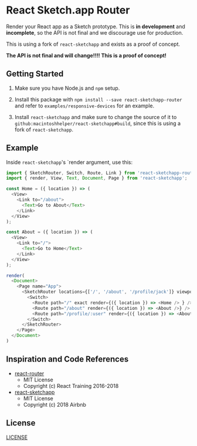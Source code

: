 # React Sketch.app Router

Render your React app as a Sketch prototype. This is **in development** and **incomplete**, so the API is not final and we discourage use for production.

This is using a fork of `react-sketchapp` and exists as a proof of concept.

**The API is not final and will change!!!! This is a proof of concept!**

## Getting Started

1. Make sure you have Node.js and `npm` setup.

2. Install this package with `npm install --save react-sketchapp-router` and refer to `examples/responsive-devices` for an example.

3. Install `react-sketchapp` and make sure to change the source of it to `github:macintoshhelper/react-sketchapp#build`, since this is using a fork of `react-sketchapp`.

## Example

Inside `react-sketchapp`'s `render argument, use this:

```js
import { SketchRouter, Switch, Route, Link } from 'react-sketchapp-router';
import { render, View, Text, Document, Page } from 'react-sketchapp';

const Home = ({ location }) => (
  <View>
    <Link to="/about">
      <Text>Go to About</Text>
    </Link>
  </View>
);

const About = ({ location }) => (
  <View>
    <Link to="/">
      <Text>Go to Home</Text>
    </Link>
  </View>
);

render(
  <Document>
    <Page name="App">
      <SketchRouter locations={['/', '/about', '/profile/jack']} viewport={{ name: 'Mobile', width: 360, height: 640 }}>
        <Switch>
          <Route path="/" exact render={({ location }) => <Home /> } />
          <Route path="/about" render={({ location }) => <About />} />
          <Route path="/profile/:user" render={({ location }) => <About />} />
        </Switch>
      </SketchRouter>
    </Page>
  </Document>
)
```



## Inspiration and Code References
  - [react-router](https://github.com/ReactTraining/react-router)
    - MIT License
    - Copyright (c) React Training 2016-2018
  - [react-sketchapp](https://github.com/airbnb/react-sketchapp)
    - MIT License
    - Copyright (c) 2018 Airbnb

## License

[LICENSE](./LICENSE)
